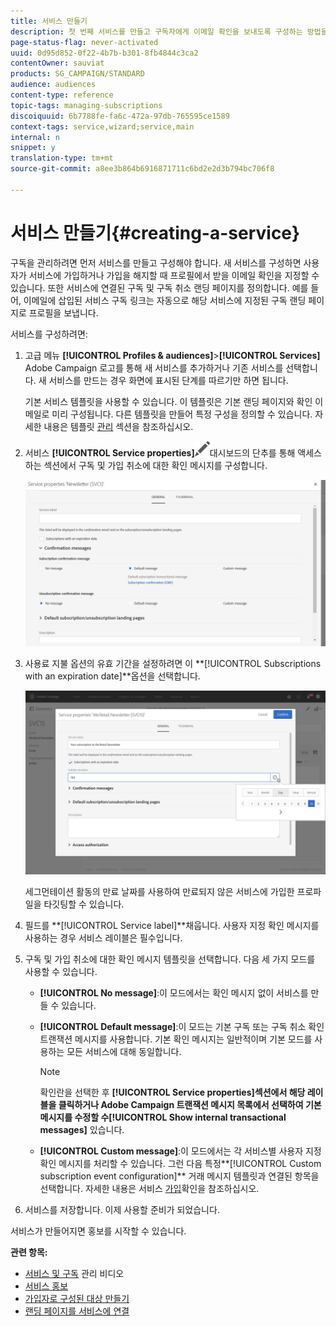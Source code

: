```yaml
---
title: 서비스 만들기
description: 첫 번째 서비스를 만들고 구독자에게 이메일 확인을 보내도록 구성하는 방법을 알아봅니다.
page-status-flag: never-activated
uuid: 0d95d852-0f22-4b7b-b301-8fb4844c3ca2
contentOwner: sauviat
products: SG_CAMPAIGN/STANDARD
audience: audiences
content-type: reference
topic-tags: managing-subscriptions
discoiquuid: 6b7788fe-fa6c-472a-97db-765595ce1589
context-tags: service,wizard;service,main
internal: n
snippet: y
translation-type: tm+mt
source-git-commit: a8ee3b864b6916871711c6bd2e2d3b794bc706f8

---
```



# 서비스 만들기{#creating-a-service}

구독을 관리하려면 먼저 서비스를 만들고 구성해야 합니다. 새 서비스를 구성하면 사용자가 서비스에 가입하거나 가입을 해지할 때 프로필에서 받을 이메일 확인을 지정할 수 있습니다. 또한 서비스에 연결된 구독 및 구독 취소 랜딩 페이지를 정의합니다. 예를 들어, 이메일에 삽입된 서비스 구독 링크는 자동으로 해당 서비스에 지정된 구독 랜딩 페이지로 프로필을 보냅니다.

서비스를 구성하려면:

1. 고급 메뉴 **[!UICONTROL Profiles & audiences]**>**[!UICONTROL Services]** Adobe Campaign 로고를 통해 새 서비스를 추가하거나 기존 서비스를 선택합니다. 새 서비스를 만드는 경우 화면에 표시된 단계를 따르기만 하면 됩니다.

   기본 서비스 템플릿을 사용할 수 있습니다. 이 템플릿은 기본 랜딩 페이지와 확인 이메일로 미리 구성됩니다. 다른 템플릿을 만들어 특정 구성을 정의할 수 있습니다. 자세한 내용은 템플릿 [관리](../../start/using/marketing-activity-templates.md) 섹션을 참조하십시오.

1. 서비스 **[!UICONTROL Service properties]**![](assets/edit_darkgrey-24px.png)대시보드의 단추를 통해 액세스하는 섹션에서 구독 및 가입 취소에 대한 확인 메시지를 구성합니다.

   ![](assets/lp_service_parameters.png)

1. 사용료 지불 옵션의 유효 기간을 설정하려면 이 **[!UICONTROL Subscriptions with an expiration date]**옵션을 선택합니다.

   ![](assets/lp_service_expiration.png)

   세그먼테이션 활동의 만료 날짜를 사용하여 만료되지 않은 서비스에 가입한 프로파일을 타깃팅할 수 있습니다.

1. 필드를 **[!UICONTROL Service label]**채웁니다. 사용자 지정 확인 메시지를 사용하는 경우 서비스 레이블은 필수입니다.

1. 구독 및 가입 취소에 대한 확인 메시지 템플릿을 선택합니다. 다음 세 가지 모드를 사용할 수 있습니다.

   * **[!UICONTROL No message]**:이 모드에서는 확인 메시지 없이 서비스를 만들 수 있습니다.
   * **[!UICONTROL Default message]**:이 모드는 기본 구독 또는 구독 취소 확인 트랜잭션 메시지를 사용합니다. 기본 확인 메시지는 일반적이며 기본 모드를 사용하는 모든 서비스에 대해 동일합니다.

      >[!NOTE]
      >
      >확인란을 선택한 후 **[!UICONTROL Service properties]**섹션에서 해당 레이블을 클릭하거나 Adobe Campaign 트랜잭션 메시지 목록에서 선택하여 기본 메시지를 수정할 수**[!UICONTROL Show internal transactional messages]** 있습니다.

   * **[!UICONTROL Custom message]**:이 모드에서는 각 서비스별 사용자 지정 확인 메시지를 처리할 수 있습니다. 그런 다음 특정**[!UICONTROL Custom subscription event configuration]** 거래 메시지 [](../../channels/using/about-transactional-messaging.md) 템플릿과 연결된 항목을 선택합니다. 자세한 내용은 서비스 [가입](../../audiences/using/confirming-subscription-to-a-service.md)확인을 참조하십시오.

1. 서비스를 저장합니다. 이제 사용할 준비가 되었습니다.

서비스가 만들어지면 홍보를 시작할 수 있습니다.

**관련 항목:**

* [서비스 및 구독](https://docs.adobe.com/content/help/en/campaign-learn/campaign-standard-tutorials/profiles-and-audiences/services-and-subscriptions.html) 관리 비디오
* [서비스 홍보](../../audiences/using/promoting-a-service.md)
* [가입자로 구성된 대상 만들기](../../audiences/using/creating-audiences.md#creating-list-audiences)
* [랜딩 페이지를 서비스에 연결](../../channels/using/configuring-landing-page.md#linking-a-landing-page-to-a-service)
